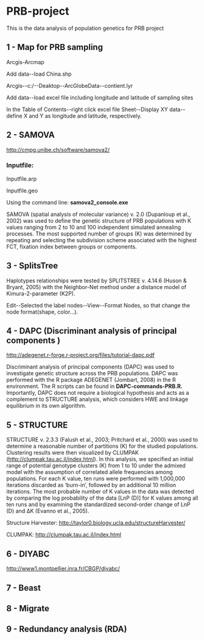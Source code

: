 # PRB-project
This is the data analysis of population genetics for PRB project

## 1 - Map for PRB sampling

Arcgis-Arcmap

Add data--load China.shp

Arcgis--c:/--Deaktop--ArcGlobeData--contient.lyr

Add data--load excel file including longitude and latitude of sampling sites

In the Table of Contents--right click excel file Sheet--Display XY data--define X and Y as longitude and latitude, respectively. 


## 2 - SAMOVA

http://cmpg.unibe.ch/software/samova2/

### Inputfile:

Inputfile.arp

Inputfile.geo

Using the command line: **samova2_console.exe**

SAMOVA (spatial analysis of molecular variance) v. 2.0 (Dupanloup et al., 2002) was used to define the genetic structure of PRB populations with K values ranging from 2 to 10 and 100 independent simulated annealing processes. The most supported number of groups (K) was determined by repeating and selecting the subdivision scheme associated with the highest FCT, fixation index between groups or components. 

## 3 - SplitsTree

Haplotypes relationships were tested by SPLITSTREE v. 4.14.6 (Huson & Bryant, 2005) with the Neighbor-Net method under a distance model of Kimura-2-parameter (K2P). 

Edit--Selected the label nodes--View--Format Nodes, so that change the node format(shape, color...). 

## 4 - DAPC (Discriminant analysis of principal components )

http://adegenet.r-forge.r-project.org/files/tutorial-dapc.pdf

Discriminant analysis of principal components (DAPC) was used to investigate genetic structure across the PRB populations. DAPC was performed with the R package ADEGENET (Jombart, 2008) in the R environment. The R scripts can be found in **DAPC-commands-PRB.R.** Importantly, DAPC does not require a biological hypothesis and acts as a complement to STRUCTURE analysis, which considers HWE and linkage equilibrium in its own algorithm. 

## 5 - STRUCTURE

STRUCTURE v. 2.3.3 (Falush et al., 2003; Pritchard et al., 2000) was used to determine a reasonable number of partitions (K) for the studied populations. Clustering results were then visualized by CLUMPAK (http://clumpak.tau.ac.il/index.html). In this analysis, we specified an initial range of potential genotype clusters (K) from 1 to 10 under the admixed model with the assumption of correlated allele frequencies among populations. For each K value, ten runs were performed with 1,000,000 iterations discarded as ‘burn-in’, followed by an additional 10 million iterations. The most probable number of K values in the data was detected by comparing the log probability of the data [LnP (D)] for K values among all ten runs and by examining the standardized second-order change of LnP (D) and ΔK (Evanno et al., 2005).

Structure Harvester: http://taylor0.biology.ucla.edu/structureHarvester/

CLUMPAK: http://clumpak.tau.ac.il/index.html

## 6 - DIYABC

http://www1.montpellier.inra.fr/CBGP/diyabc/

## 7 - Beast


## 8 - Migrate


## 9 - Redundancy analysis (RDA)




